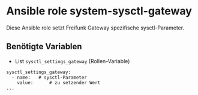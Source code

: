 # Ansible role system-sysctl-gateway
Diese Ansible role setzt Freifunk Gateway spezifische sysctl-Parameter.

## Benötigte Variablen
- List `sysctl_settings_gateway` (Rollen-Variable)

```
sysctl_settings_gateway:
  - name:	# sysctl-Parameter
    value:      # zu setzender Wert
...
```
